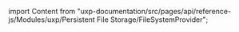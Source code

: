 
import Content from "uxp-documentation/src/pages/api/reference-js/Modules/uxp/Persistent File Storage/FileSystemProvider";

<Content query="product=photoshop"/>
